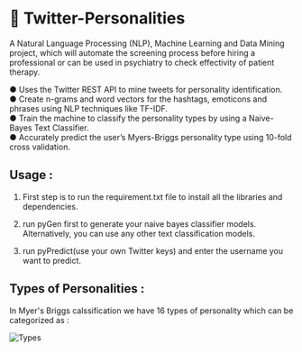 # :memo: Twitter-Personalities

A Natural Language Processing (NLP), Machine Learning and Data Mining project, which will automate the screening process before hiring a professional or can be used in psychiatry to check effectivity of patient therapy.  <br />

● Uses the Twitter REST API to mine tweets for personality identification.  
● Create n-grams and word vectors for the hashtags, emoticons and phrases using NLP techniques like TF-IDF.  
● Train the machine to classify the personality types by using a Naive-Bayes Text Classifier.  
● Accurately predict the user’s Myers-Briggs personality type using 10-fold cross validation.  

## Usage :

1. First step is to run the requirement.txt file to install all the libraries and dependencies.

1. run pyGen first to generate your naive bayes classifier models. Alternatively, you can use any other text classification models.  

1. run pyPredict(use your own Twitter keys) and enter the username you want to predict.  

## Types of Personalities :

In Myer's Briggs calssification we have 16 types of personality which can be categorized as :<br />

![Types](https://user-images.githubusercontent.com/33621094/74926796-4ddb5200-538b-11ea-944a-78ad55c3395f.png)
